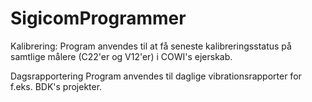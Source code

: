 # SigicomProgrammer

Kalibrering: 
Program anvendes til at få seneste kalibreringsstatus på samtlige målere (C22'er og V12'er) i COWI's ejerskab. 

Dagsrapportering
Program anvendes til daglige vibrationsrapporter for f.eks. BDK's projekter. 

